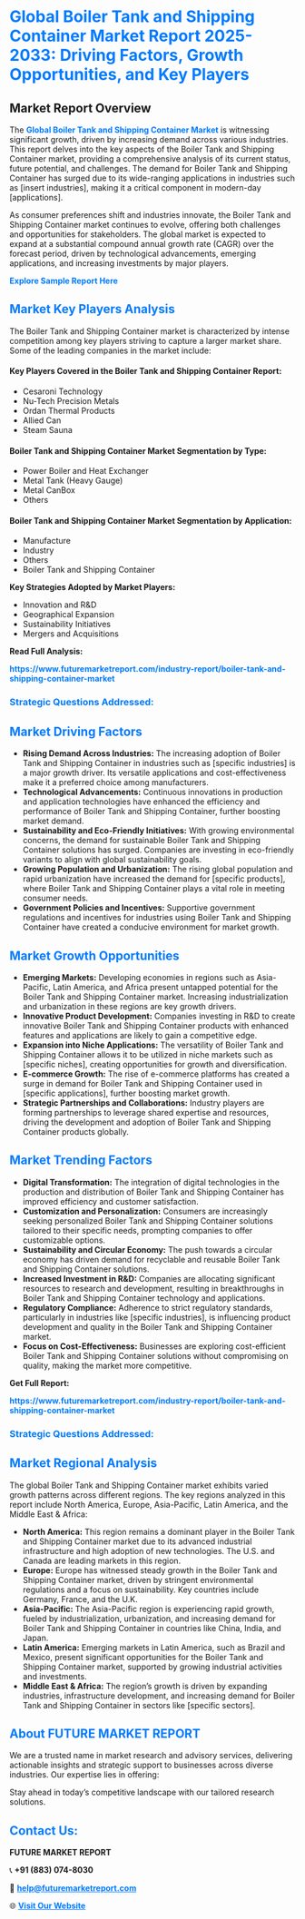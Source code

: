 <h1 style="color: #007BFF;">Global Boiler Tank and Shipping Container Market Report 2025-2033: Driving Factors, Growth Opportunities, and Key Players</h1>

<section id="overview">
<h2>Market Report Overview</h2>
<p>The <a href="https://www.futuremarketreport.com/industry-report/boiler-tank-and-shipping-container-market" style="color: #007BFF; text-decoration: none;"><strong>Global Boiler Tank and Shipping Container Market</strong></a> is witnessing significant growth, driven by increasing demand across various industries. This report delves into the key aspects of the Boiler Tank and Shipping Container market, providing a comprehensive analysis of its current status, future potential, and challenges. The demand for Boiler Tank and Shipping Container has surged due to its wide-ranging applications in industries such as [insert industries], making it a critical component in modern-day [applications].</p>
<p>As consumer preferences shift and industries innovate, the Boiler Tank and Shipping Container market continues to evolve, offering both challenges and opportunities for stakeholders. The global market is expected to expand at a substantial compound annual growth rate (CAGR) over the forecast period, driven by technological advancements, emerging applications, and increasing investments by major players.</p>
</section>

<section id="overview">
<p><a href="https://www.futuremarketreport.com/request-sample/reportId=116576" style="color: #007BFF; text-decoration: none;"><strong>Explore Sample Report Here</strong></a></p>
</section>

<section id="key-players">
<h2 style="color: #007BFF;">Market Key Players Analysis</h2>
<p>The Boiler Tank and Shipping Container market is characterized by intense competition among key players striving to capture a larger market share. Some of the leading companies in the market include:</p>
<h4>Key Players Covered in the Boiler Tank and Shipping Container Report:</h4>
<ul><li>Cesaroni Technology</li><li>Nu-Tech Precision Metals</li><li>Ordan Thermal Products</li><li>Allied Can</li><li>Steam Sauna</li></ul>
<h4>Boiler Tank and Shipping Container Market Segmentation by Type:</h4>
<ul><li>Power Boiler and Heat Exchanger</li><li>Metal Tank (Heavy Gauge)</li><li>Metal CanBox</li><li>Others</li></ul>

<h4>Boiler Tank and Shipping Container Market Segmentation by Application:</h4>
<ul><li>Manufacture</li><li>Industry</li><li>Others</li><li>Boiler Tank and Shipping Container</li></ul>
<p><strong>Key Strategies Adopted by Market Players:</strong></p>
<ul>
<li>Innovation and R&D</li>
<li>Geographical Expansion</li>
<li>Sustainability Initiatives</li>
<li>Mergers and Acquisitions</li>
</ul>
</section>

<section>
<p><strong>Read Full Analysis: </strong></p><a href="https://www.futuremarketreport.com/industry-report/boiler-tank-and-shipping-container-market" style="color: #007BFF; text-decoration: none;"><strong>https://www.futuremarketreport.com/industry-report/boiler-tank-and-shipping-container-market</strong></a>
<h3 style="color: #007BFF;">Strategic Questions Addressed:</h3>
</section>

<section id="driving-factors">
<h2 style="color: #007BFF;">Market Driving Factors</h2>
<ul>
<li><strong>Rising Demand Across Industries:</strong> The increasing adoption of Boiler Tank and Shipping Container in industries such as [specific industries] is a major growth driver. Its versatile applications and cost-effectiveness make it a preferred choice among manufacturers.</li>
<li><strong>Technological Advancements:</strong> Continuous innovations in production and application technologies have enhanced the efficiency and performance of Boiler Tank and Shipping Container, further boosting market demand.</li>
<li><strong>Sustainability and Eco-Friendly Initiatives:</strong> With growing environmental concerns, the demand for sustainable Boiler Tank and Shipping Container solutions has surged. Companies are investing in eco-friendly variants to align with global sustainability goals.</li>
<li><strong>Growing Population and Urbanization:</strong> The rising global population and rapid urbanization have increased the demand for [specific products], where Boiler Tank and Shipping Container plays a vital role in meeting consumer needs.</li>
<li><strong>Government Policies and Incentives:</strong> Supportive government regulations and incentives for industries using Boiler Tank and Shipping Container have created a conducive environment for market growth.</li>
</ul>
</section>

<section id="growth-opportunities">
<h2 style="color: #007BFF;">Market Growth Opportunities</h2>
<ul>
<li><strong>Emerging Markets:</strong> Developing economies in regions such as Asia-Pacific, Latin America, and Africa present untapped potential for the Boiler Tank and Shipping Container market. Increasing industrialization and urbanization in these regions are key growth drivers.</li>
<li><strong>Innovative Product Development:</strong> Companies investing in R&D to create innovative Boiler Tank and Shipping Container products with enhanced features and applications are likely to gain a competitive edge.</li>
<li><strong>Expansion into Niche Applications:</strong> The versatility of Boiler Tank and Shipping Container allows it to be utilized in niche markets such as [specific niches], creating opportunities for growth and diversification.</li>
<li><strong>E-commerce Growth:</strong> The rise of e-commerce platforms has created a surge in demand for Boiler Tank and Shipping Container used in [specific applications], further boosting market growth.</li>
<li><strong>Strategic Partnerships and Collaborations:</strong> Industry players are forming partnerships to leverage shared expertise and resources, driving the development and adoption of Boiler Tank and Shipping Container products globally.</li>
</ul>
</section>

<section id="trending-factors">
<h2 style="color: #007BFF;">Market Trending Factors</h2>
<ul>
<li><strong>Digital Transformation:</strong> The integration of digital technologies in the production and distribution of Boiler Tank and Shipping Container has improved efficiency and customer satisfaction.</li>
<li><strong>Customization and Personalization:</strong> Consumers are increasingly seeking personalized Boiler Tank and Shipping Container solutions tailored to their specific needs, prompting companies to offer customizable options.</li>
<li><strong>Sustainability and Circular Economy:</strong> The push towards a circular economy has driven demand for recyclable and reusable Boiler Tank and Shipping Container solutions.</li>
<li><strong>Increased Investment in R&D:</strong> Companies are allocating significant resources to research and development, resulting in breakthroughs in Boiler Tank and Shipping Container technology and applications.</li>
<li><strong>Regulatory Compliance:</strong> Adherence to strict regulatory standards, particularly in industries like [specific industries], is influencing product development and quality in the Boiler Tank and Shipping Container market.</li>
<li><strong>Focus on Cost-Effectiveness:</strong> Businesses are exploring cost-efficient Boiler Tank and Shipping Container solutions without compromising on quality, making the market more competitive.</li>
</ul>
</section>

<section>
<p><strong>Get Full Report: </strong></p><a href="https://www.futuremarketreport.com/industry-report/boiler-tank-and-shipping-container-market" style="color: #007BFF; text-decoration: none;"><strong>https://www.futuremarketreport.com/industry-report/boiler-tank-and-shipping-container-market</strong></a>
<h3 style="color: #007BFF;">Strategic Questions Addressed:</h3>
</section>


<section id="regional-analysis">
<h2 style="color: #007BFF;">Market Regional Analysis</h2>
<p>The global Boiler Tank and Shipping Container market exhibits varied growth patterns across different regions. The key regions analyzed in this report include North America, Europe, Asia-Pacific, Latin America, and the Middle East & Africa:</p>
<ul>
<li><strong>North America:</strong> This region remains a dominant player in the Boiler Tank and Shipping Container market due to its advanced industrial infrastructure and high adoption of new technologies. The U.S. and Canada are leading markets in this region.</li>
<li><strong>Europe:</strong> Europe has witnessed steady growth in the Boiler Tank and Shipping Container market, driven by stringent environmental regulations and a focus on sustainability. Key countries include Germany, France, and the U.K.</li>
<li><strong>Asia-Pacific:</strong> The Asia-Pacific region is experiencing rapid growth, fueled by industrialization, urbanization, and increasing demand for Boiler Tank and Shipping Container in countries like China, India, and Japan.</li>
<li><strong>Latin America:</strong> Emerging markets in Latin America, such as Brazil and Mexico, present significant opportunities for the Boiler Tank and Shipping Container market, supported by growing industrial activities and investments.</li>
<li><strong>Middle East & Africa:</strong> The region’s growth is driven by expanding industries, infrastructure development, and increasing demand for Boiler Tank and Shipping Container in sectors like [specific sectors].</li>
</ul>
</section>

<footer>
<h2 style="color: #007BFF;">About FUTURE MARKET REPORT</h2>
<p>We are a trusted name in market research and advisory services, delivering actionable insights and strategic support to businesses across diverse industries. Our expertise lies in offering:</p>

<p>Stay ahead in today’s competitive landscape with our tailored research solutions.</p>

<h2 style="color: #007BFF;">Contact Us:</h2>
<p><strong>FUTURE MARKET REPORT</strong></p>
<p>📞 <strong>+91 (883) 074-8030</strong></p>
<p>📧 <strong><a href="mailto:help@futuremarketreport.com" style="color: #007BFF;">help@futuremarketreport.com</a></strong></p>
<p>🌐 <strong><a href="https://www.futuremarketreport.com/" style="color: #007BFF;">Visit Our Website</a></strong></p>
</footer>